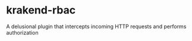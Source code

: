 # krakend-rbac
A delusional plugin that intercepts incoming HTTP requests and performs authorization
